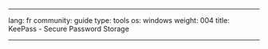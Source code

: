 

---

lang: fr
community: guide
type: tools
os: windows
weight: 004
title: KeePass - Secure Password Storage

---

<stub>

